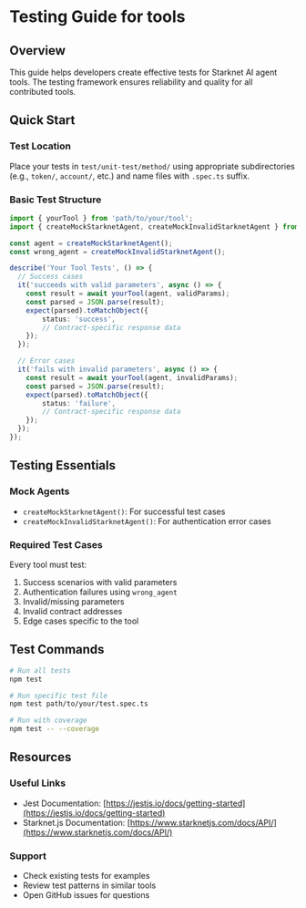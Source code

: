 # Testing Guide for tools

## Overview
This guide helps developers create effective tests for Starknet AI agent tools. The testing framework ensures reliability and quality for all contributed tools.

## Quick Start

### Test Location
Place your tests in `test/unit-test/method/` using appropriate subdirectories (e.g., `token/`, `account/`, etc.) and name files with `.spec.ts` suffix.

### Basic Test Structure
```typescript
import { yourTool } from 'path/to/your/tool';
import { createMockStarknetAgent, createMockInvalidStarknetAgent } from 'test/jest/setEnvVars';

const agent = createMockStarknetAgent();
const wrong_agent = createMockInvalidStarknetAgent();

describe('Your Tool Tests', () => {
  // Success cases
  it('succeeds with valid parameters', async () => {
    const result = await yourTool(agent, validParams);
    const parsed = JSON.parse(result);
    expect(parsed).toMatchObject({
        status: 'success',
        // Contract-specific response data
    });
  });

  // Error cases
  it('fails with invalid parameters', async () => {
    const result = await yourTool(agent, invalidParams);
    const parsed = JSON.parse(result);
    expect(parsed).toMatchObject({
        status: 'failure',
        // Contract-specific response data
    });
  });
});
```

## Testing Essentials

### Mock Agents
- `createMockStarknetAgent()`: For successful test cases
- `createMockInvalidStarknetAgent()`: For authentication error cases


### Required Test Cases
Every tool must test:
1. Success scenarios with valid parameters
2. Authentication failures using `wrong_agent`
3. Invalid/missing parameters
4. Invalid contract addresses
5. Edge cases specific to the tool


## Test Commands
```bash
# Run all tests
npm test

# Run specific test file
npm test path/to/your/test.spec.ts

# Run with coverage
npm test -- --coverage
```


## Resources

### Useful Links
- Jest Documentation: [https://jestjs.io/docs/getting-started](https://jestjs.io/docs/getting-started)
- Starknet.js Documentation: [https://www.starknetjs.com/docs/API/](https://www.starknetjs.com/docs/API/)



### Support
- Check existing tests for examples
- Review test patterns in similar tools
- Open GitHub issues for questions
